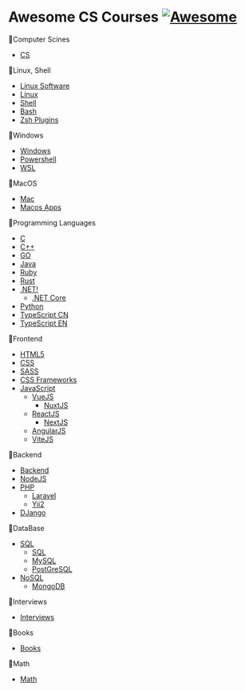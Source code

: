 # Awesome CS Courses [![Awesome](https://cdn.rawgit.com/sindresorhus/awesome/d7305f38d29fed78fa85652e3a63e154dd8e8829/media/badge.svg)](https://github.com/uchkunrakhimov/awesome-lists)


📌Computer Scines
  - [CS](https://github.com/prakhar1989/awesome-courses)

📌Linux, Shell
  - [Linux Software](https://github.com/luong-komorebi/Awesome-Linux-Software)
  - [Linux](https://github.com/inputsh/awesome-linux)
  - [Shell](https://github.com/alebcay/awesome-shell)
  - [Bash](https://github.com/awesome-lists/awesome-bash)
  - [Zsh Plugins](https://github.com/unixorn/awesome-zsh-plugins)

📌Windows
  - [Windows](https://github.com/Awesome-Windows/Awesome)
  - [Powershell](https://github.com/janikvonrotz/awesome-powershell)
  - [WSL](https://github.com/sirredbeard/Awesome-WSL)

📌MacOS
  - [Mac](https://github.com/jaywcjlove/awesome-mac)
  - [Macos Apps](https://github.com/serhii-londar/open-source-mac-os-apps)

📌Programming Languages
  - [C](https://github.com/oz123/awesome-c)
  - [C++](https://github.com/fffaraz/awesome-cpp)
  - [GO](https://github.com/avelino/awesome-go)
  - [Java](https://github.com/akullpp/awesome-java)
  - [Ruby](https://github.com/markets/awesome-ruby)
  - [Rust](https://github.com/rust-unofficial/awesome-rust)
  - [.NET!](https://github.com/quozd/awesome-dotnet)
    - [.NET Core](https://github.com/thangchung/awesome-dotnet-core)
  - [Python](https://github.com/vinta/awesome-python)
  - [TypeScript CN](https://github.com/semlinker/awesome-typescript)
  - [TypeScript EN](https://github.com/dzharii/awesome-typescript)

📌Frontend
  - [HTML5](https://github.com/diegocard/awesome-html5)
  - [CSS](https://github.com/awesome-css-group/awesome-css)
  - [SASS](https://github.com/Famolus/awesome-sass)
  - [CSS Frameworks](https://github.com/troxler/awesome-css-frameworks)
  - [JavaScript](https://github.com/sorrycc/awesome-javascript)
    - [VueJS](https://github.com/vuejs/awesome-vue)
      - [NuxtJS](https://github.com/nuxt-community/awesome-nuxt)
    - [ReactJS](https://github.com/enaqx/awesome-react)
      - [NextJS](https://github.com/unicodeveloper/awesome-nextjs)
    - [AngularJS](https://github.com/PatrickJS/awesome-angular)
    - [ViteJS](https://github.com/vitejs/awesome-vite)

📌Backend
  - [Backend](https://github.com/zhashkevych/awesome-backend)
  - [NodeJS](https://github.com/sindresorhus/awesome-nodejs)
  - [PHP](https://github.com/ziadoz/awesome-php)
    - [Laravel](https://github.com/chiraggude/awesome-laravel)
    - [Yii2](https://github.com/forecho/awesome-yii2)
  - [DJango](https://github.com/wsvincent/awesome-django)

📌DataBase
  - [SQL](https://github.com/dahlia/awesome-sqlalchemy)
    - [SQL](https://github.com/danhuss/awesome-sql)
    - [MySQL](https://github.com/shlomi-noach/awesome-mysql)
    - [PostGreSQL](https://github.com/dhamaniasad/awesome-postgres)
  - [NoSQL](https://github.com/erictleung/awesome-nosql-guides)
    - [MongoDB](https://github.com/ramnes/awesome-mongodb)


📌Interviews
  - [Interviews](https://github.com/DopplerHQ/awesome-interview-questions)

📌Books
  - [Books](https://github.com/learn-anything/books)

📌Math
  - [Math](https://github.com/rossant/awesome-math)
